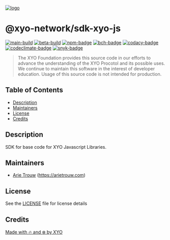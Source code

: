 [![logo][]](https://xyo.network)

# @xyo-network/sdk-xyo-js

[![main-build][]][main-build-link]
[![beta-build][]][beta-build-link]
[![npm-badge][]][npm-link]
[![bch-badge][]][bch-link]
[![codacy-badge][]][codacy-link]
[![codeclimate-badge][]][codeclimate-link]
[![snyk-badge][]][snyk-link]

> The XYO Foundation provides this source code in our efforts to
> advance the understanding of the XYO Procotol and its possible uses.
> We continue to maintain this software in the interest of developer
> education. Usage of this source code is not intended for production.

## Table of Contents

-   [Description](#description)
-   [Maintainers](#maintainers)
-   [License](#license)
-   [Credits](#credits)

## Description

SDK for base code for XYO Javascript Libraries.

## Maintainers

-   [Arie Trouw](https://github.com/arietrouw) (<https://arietrouw.com>)

## License

See the [LICENSE](LICENSE) file for license details

## Credits

[Made with 🔥 and ❄️ by XYO](https://xyo.network)

[logo]: https://cdn.xy.company/img/brand/XYO_full_colored.png

[main-build]: https://github.com/XYOracleNetwork/sdk-xyo-js/actions/workflows/build-main.yml/badge.svg
[main-build-link]: https://github.com/XYOracleNetwork/sdk-xyo-js/actions/workflows/build-main.yml

[beta-build]: https://github.com/XYOracleNetwork/sdk-xyo-js/actions/workflows/build-beta.yml/badge.svg
[beta-build-link]: https://github.com/XYOracleNetwork/sdk-xyo-js/actions/workflows/build-beta.yml

[npm-badge]: https://img.shields.io/npm/v/@xyo-network/sdk-xyo-js.svg
[npm-link]: https://www.npmjs.com/package/@xyo-network/sdk-xyo-js

[bch-badge]: https://bettercodehub.com/edge/badge/XYOracleNetwork/sdk-xyo-js?branch=main
[bch-link]: https://bettercodehub.com/results/XYOracleNetwork/sdk-xyo-js

[codacy-badge]: https://app.codacy.com/project/badge/Grade/5615b4dadee142f6b9a063e49637401f
[codacy-link]: https://www.codacy.com/gh/XYOracleNetwork/sdk-xyo-js/dashboard?utm_source=github.com&amp;utm_medium=referral&amp;utm_content=XYOracleNetwork/sdk-xyo-js&amp;utm_campaign=Badge_Grade

[codeclimate-badge]: https://api.codeclimate.com/v1/badges/2763b2f223ba8822d0f6/maintainability
[codeclimate-link]: https://codeclimate.com/github/XYOracleNetwork/sdk-xyo-js/maintainability

[snyk-badge]: https://snyk.io/test/github/XYOracleNetwork/sdk-xyo-js/badge.svg?targetFile=package.json
[snyk-link]: https://snyk.io/test/github/XYOracleNetwork/sdk-xyo-js?targetFile=package.json
